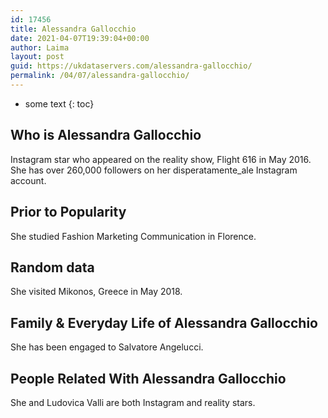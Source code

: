 ```yaml
---
id: 17456
title: Alessandra Gallocchio
date: 2021-04-07T19:39:04+00:00
author: Laima
layout: post
guid: https://ukdataservers.com/alessandra-gallocchio/
permalink: /04/07/alessandra-gallocchio/
---
```


* some text
{: toc}


## Who is Alessandra Gallocchio
                  
                  
                  
Instagram star who appeared on the reality show, Flight 616 in May 2016. She has over 260,000 followers on her disperatamente_ale Instagram account.
                  
              
            
              
            
                
                
                
## Prior to Popularity
                  
                  
                  
She studied Fashion Marketing Communication in Florence. 
                  
              
            
              
            
                
                
                
## Random data
                  
                  
                  
She visited Mikonos, Greece in May 2018.
                  
              
            
              
            
                
                
                
## Family & Everyday Life of Alessandra Gallocchio
                  
                  
                  
She has been engaged to Salvatore Angelucci.
                  
              
            
              
            
                
                
                
## People Related With Alessandra Gallocchio
                  
                  
                  
She and Ludovica Valli are both Instagram and reality stars.
                  
              
            
              
            
                
              
            
              
              
            
            
              
            
          
          
          